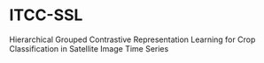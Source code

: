 # ITCC-SSL
Hierarchical Grouped Contrastive Representation Learning for Crop Classification in Satellite Image Time Series
